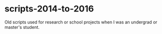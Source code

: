 # scripts-2014-to-2016
Old scripts used for research or school projects when I was an undergrad or master's student.
